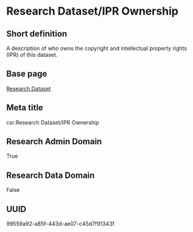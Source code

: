 # Research Dataset/IPR Ownership
## Short definition
A description of who owns the copyright and intellectual property rights (IPR) of this dataset.
## Base page
[Research Dataset](https://github.com/EuroCRIS/CASRAI-Dictionairies/blob/main/Objects/Research%20Dataset.md)
## Meta title
csr:Research Dataset/IPR Ownership
## Research Admin Domain
True
## Research Data Domain
False
## UUID
99559a92-a85f-443d-ae07-c45d7f91343f
